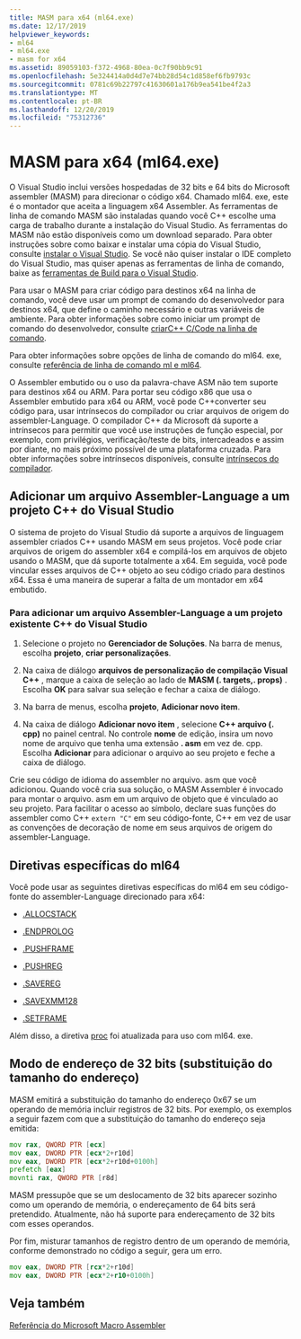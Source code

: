 ```yaml
---
title: MASM para x64 (ml64.exe)
ms.date: 12/17/2019
helpviewer_keywords:
- ml64
- ml64.exe
- masm for x64
ms.assetid: 89059103-f372-4968-80ea-0c7f90bb9c91
ms.openlocfilehash: 5e324414a0d4d7e74bb28d54c1d858ef6fb9793c
ms.sourcegitcommit: 0781c69b22797c41630601a176b9ea541be4f2a3
ms.translationtype: MT
ms.contentlocale: pt-BR
ms.lasthandoff: 12/20/2019
ms.locfileid: "75312736"
---
```

# <a name="masm-for-x64-ml64exe"></a>MASM para x64 (ml64.exe)

O Visual Studio inclui versões hospedadas de 32 bits e 64 bits do Microsoft assembler (MASM) para direcionar o código x64. Chamado ml64. exe, este é o montador que aceita a linguagem x64 Assembler. As ferramentas de linha de comando MASM são instaladas quando você C++ escolhe uma carga de trabalho durante a instalação do Visual Studio. As ferramentas do MASM não estão disponíveis como um download separado. Para obter instruções sobre como baixar e instalar uma cópia do Visual Studio, consulte [instalar o Visual Studio](/visualstudio/install/install-visual-studio). Se você não quiser instalar o IDE completo do Visual Studio, mas quiser apenas as ferramentas de linha de comando, baixe as [ferramentas de Build para o Visual Studio](https://visualstudio.microsoft.com/downloads/#build-tools-for-visual-studio-2019).

Para usar o MASM para criar código para destinos x64 na linha de comando, você deve usar um prompt de comando do desenvolvedor para destinos x64, que define o caminho necessário e outras variáveis de ambiente. Para obter informações sobre como iniciar um prompt de comando do desenvolvedor, consulte [criarC++ C/Code na linha de comando](../../build/building-on-the-command-line.md).

Para obter informações sobre opções de linha de comando do ml64. exe, consulte [referência de linha de comando ml e ml64](ml-and-ml64-command-line-reference.md).

O Assembler embutido ou o uso da palavra-chave ASM não tem suporte para destinos x64 ou ARM. Para portar seu código x86 que usa o Assembler embutido para x64 ou ARM, você pode C++converter seu código para, usar intrínsecos do compilador ou criar arquivos de origem do assembler-Language. O compilador C++ da Microsoft dá suporte a intrínsecos para permitir que você use instruções de função especial, por exemplo, com privilégios, verificação/teste de bits, intercadeados e assim por diante, no mais próximo possível de uma plataforma cruzada. Para obter informações sobre intrínsecos disponíveis, consulte [intrínsecos do compilador](../../intrinsics/compiler-intrinsics.md).

## <a name="add-an-assembler-language-file-to-a-visual-studio-c-project"></a>Adicionar um arquivo Assembler-Language a um projeto C++ do Visual Studio

O sistema de projeto do Visual Studio dá suporte a arquivos de linguagem assembler criados C++ usando MASM em seus projetos. Você pode criar arquivos de origem do assembler x64 e compilá-los em arquivos de objeto usando o MASM, que dá suporte totalmente a x64. Em seguida, você pode vincular esses arquivos de C++ objeto ao seu código criado para destinos x64. Essa é uma maneira de superar a falta de um montador em x64 embutido.

### <a name="to-add-an-assembler-language-file-to-an-existing-visual-studio-c-project"></a>Para adicionar um arquivo Assembler-Language a um projeto existente C++ do Visual Studio

1. Selecione o projeto no **Gerenciador de Soluções**. Na barra de menus, escolha **projeto**, **criar personalizações**.

1. Na caixa de diálogo **arquivos de personalização de compilação Visual C++**  , marque a caixa de seleção ao lado de **MASM (. targets,. props)** . Escolha **OK** para salvar sua seleção e fechar a caixa de diálogo.

1. Na barra de menus, escolha **projeto**, **Adicionar novo item**.

1. Na caixa de diálogo **Adicionar novo item** , selecione  **C++ arquivo (. cpp)** no painel central. No controle **nome** de edição, insira um novo nome de arquivo que tenha uma extensão **. asm** em vez de. cpp. Escolha **Adicionar** para adicionar o arquivo ao seu projeto e feche a caixa de diálogo.

Crie seu código de idioma do assembler no arquivo. asm que você adicionou. Quando você cria sua solução, o MASM Assembler é invocado para montar o arquivo. asm em um arquivo de objeto que é vinculado ao seu projeto. Para facilitar o acesso ao símbolo, declare suas funções do assembler como C++ `extern "C"` em seu código-fonte, C++ em vez de usar as convenções de decoração de nome em seus arquivos de origem do assembler-Language.

## <a name="ml64-specific-directives"></a>Diretivas específicas do ml64

Você pode usar as seguintes diretivas específicas do ml64 em seu código-fonte do assembler-Language direcionado para x64:

- [.ALLOCSTACK](dot-allocstack.md)

- [.ENDPROLOG](dot-endprolog.md)

- [.PUSHFRAME](dot-pushframe.md)

- [.PUSHREG](dot-pushreg.md)

- [.SAVEREG](dot-savereg.md)

- [.SAVEXMM128](dot-savexmm128.md)

- [.SETFRAME](dot-setframe.md)

Além disso, a diretiva [proc](proc.md) foi atualizada para uso com ml64. exe.

## <a name="32-bit-address-mode-address-size-override"></a>Modo de endereço de 32 bits (substituição do tamanho do endereço)

MASM emitirá a substituição do tamanho do endereço 0x67 se um operando de memória incluir registros de 32 bits. Por exemplo, os exemplos a seguir fazem com que a substituição do tamanho do endereço seja emitida:

```asm
mov rax, QWORD PTR [ecx]
mov eax, DWORD PTR [ecx*2+r10d]
mov eax, DWORD PTR [ecx*2+r10d+0100h]
prefetch [eax]
movnti rax, QWORD PTR [r8d]
```

MASM pressupõe que se um deslocamento de 32 bits aparecer sozinho como um operando de memória, o endereçamento de 64 bits será pretendido. Atualmente, não há suporte para endereçamento de 32 bits com esses operandos.

Por fim, misturar tamanhos de registro dentro de um operando de memória, conforme demonstrado no código a seguir, gera um erro.

```asm
mov eax, DWORD PTR [rcx*2+r10d]
mov eax, DWORD PTR [ecx*2+r10+0100h]
```

## <a name="see-also"></a>Veja também

[Referência do Microsoft Macro Assembler](microsoft-macro-assembler-reference.md)
